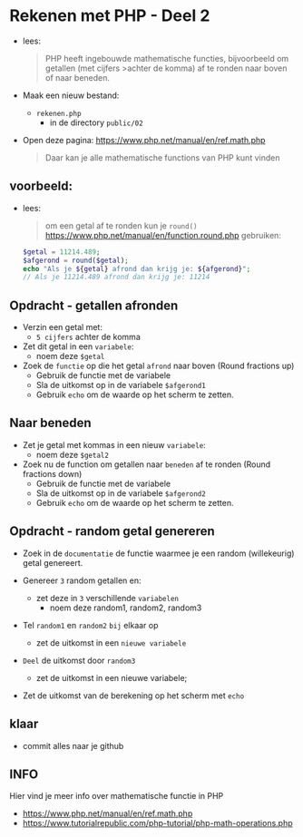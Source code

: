 # Rekenen met PHP - Deel 2

- lees:
    >PHP heeft ingebouwde mathematische functies, bijvoorbeeld om getallen (met cijfers >achter de komma) af te ronden naar boven of naar beneden.

- Maak een nieuw bestand:  
    - `rekenen.php`
        - in de directory `public/02`
- Open deze pagina: https://www.php.net/manual/en/ref.math.php 
    > Daar kan je alle mathematische functions van PHP kunt vinden

## voorbeeld:

- lees:
    > om een getal af te ronden kun je `round()` https://www.php.net/manual/en/function.round.php gebruiken:

    ```php
    $getal = 11214.489;
    $afgerond = round($getal);
    echo "Als je ${getal} afrond dan krijg je: ${afgerond}";
    // Als je 11214.489 afrond dan krijg je: 11214
    ```

## Opdracht - getallen afronden


- Verzin een getal met:
    - `5 cijfers` achter de komma
- Zet dit getal in een `variabele`:
    - noem deze `$getal`
- Zoek de `functie` op die het getal `afrond` naar boven (Round fractions up)
    - Gebruik de functie met de variabele
    - Sla de uitkomst op in de variabele `$afgerond1`
    - Gebruik `echo` om de waarde op het scherm te zetten. 

## Naar beneden
- Zet je getal met kommas in een  nieuw `variabele`:
    - noem deze `$getal2`
- Zoek nu de function om getallen naar `beneden` af te ronden (Round fractions down)
    - Gebruik de functie met de variabele
    - Sla de uitkomst op in de variabele `$afgerond2`
    - Gebruik `echo` om de waarde op het scherm te zetten. 


## Opdracht - random getal genereren

- Zoek in de `documentatie` de functie waarmee je een random (willekeurig) getal genereert.

- Genereer `3` random getallen en:
    - zet deze in `3` verschillende `variabelen`
        - noem deze random1, random2, random3
- Tel `random1` en `random2` `bij` elkaar op
    - zet de uitkomst in een `nieuwe variabele`
- `Deel` de uitkomst door `random3`
    - zet de uitkomst in een nieuwe variabele;
- Zet de uitkomst van de berekening op het scherm met `echo`


## klaar
- commit alles naar je github

## INFO

Hier vind je meer info over mathematische functie in PHP

- https://www.php.net/manual/en/ref.math.php
- https://www.tutorialrepublic.com/php-tutorial/php-math-operations.php

